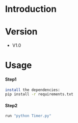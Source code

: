 # Introduction


# Version
- V1.0

# Usage
#### Step1
```sh
install the dependencies:
pip install -r requirements.txt
```
#### Step2
```sh
run "python Timer.py"
```